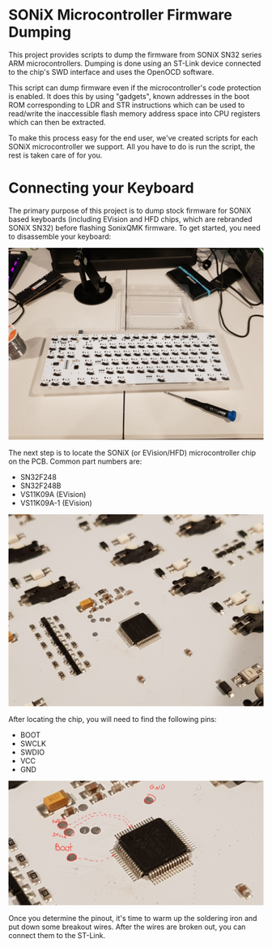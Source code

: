 # SONiX Microcontroller Firmware Dumping

This project provides scripts to dump the firmware from SONiX SN32 series ARM microcontrollers.  Dumping is done using an ST-Link device connected to the chip's SWD interface and uses the OpenOCD software.

This script can dump firmware even if the microcontroller's code protection is enabled.  It does this by using "gadgets", known addresses in the boot ROM corresponding to LDR and STR instructions which can be used to read/write the inaccessible flash memory address space into CPU registers which can then be extracted.

To make this process easy for the end user, we've created scripts for each SONiX microcontroller we support.  All you have to do is run the script, the rest is taken care of for you.

# Connecting your Keyboard

The primary purpose of this project is to dump stock firmware for SONiX based keyboards (including EVision and HFD chips, which are rebranded SONiX SN32) before flashing SonixQMK firmware.  To get started, you need to disassemble your keyboard:

![Disassemble Keyboard](Images/Disassemble.jpg)

The next step is to locate the SONiX (or EVision/HFD) microcontroller chip on the PCB.  Common part numbers are:

* SN32F248
* SN32F248B
* VS11K09A (EVision)
* VS11K09A-1 (EVision)

![Locate Microcontroller](Images/LocateChip.jpg)

After locating the chip, you will need to find the following pins:

* BOOT
* SWCLK
* SWDIO
* VCC
* GND

![Determine Pinout](Images/DeterminePinout.jpg)

Once you determine the pinout, it's time to warm up the soldering iron and put down some breakout wires.  After the wires are broken out, you can connect them to the ST-Link.